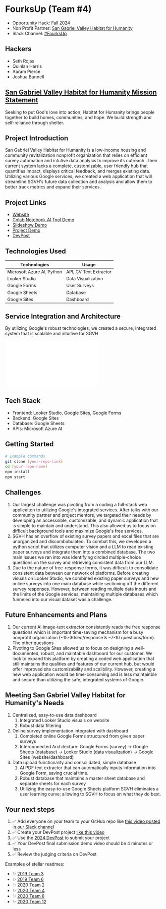 
# FourksUp (Team #4)
- Opportunity Hack: [Fall 2024](https://www.ohack.dev/hack/2024_fall)
- Non Profit Partner: [San Gabriel Valley Habitat for Humanity](https://sgvhabitat.org/)
- Slack Channel: [#FourksUp](https://opportunity-hack.slack.com/app_redirect?channel=fourks-up)

## Hackers
- Seth Rojas
- Quinlan Harris 
- Abram Pierce 
- Joshua Bunnell 

## [San Gabriel Valley Habitat for Humanity Mission Statement](https://sgvhabitat.org/) 
Seeking to put God's love into action, Habitat for Humanity brings people together to build homes, communities, and hope. We build strength and self-reliance through shelter.

## Project Introduction 
San Gabriel Valley Habitat for Humanity is a low-income housing and community revitalization nonprofit organization that relies on efficient survey automation and intutive data analysis to improve its outreach. Their current system lacks a complete, customizable, user friendly hub that quantifies impact, displays critical feedback, and merges existing data. Utilizing various Google services, we created a web application that will streamline SGVH's future data collection and analysis and allow them to better track metrics and expand their services.

## Project Links
- [Website](https://sites.google.com/view/sgvh-ohack/home?authuser=3)
- [Colab Notebook AI Tool Demo](https://github.com/2024-Arizona-Opportunity-Hack/FourksUp-SanGabrielValleyHabi-SanGabrielValleyHabitatforHumanityImpactMeasurementSystem/blob/main/Extract_Image_Data.ipynb)
- [Slideshow Demo]()
- [Project Demo]()
- [DevPost]()


## Technologies Used
| Technologies   | Usage |
| -------- | ------- |
| Microsoft Azure AI, Python| API, CV Text Extractor  |
| Looker Studio | Data Visualization |
| Google Forms    | User Surveys  |
| Google Sheets   | Database  |
| Google Sites    | Dashboard |

## Service Integration and Architecture
By utilizing Google's robust technologies, we created a secure, integrated system that is scalable and intuitive for SGVH

![Design Flowchart](flowchartohacks.pdf "a title")
## Tech Stack
- Frontend: Looker Studio, Google Sites, Google Forms
- Backend: Google Sites
- Database: Google Sheets
- APIs: Microsoft Azure AI
<!-- Add/modify as needed -->

## Getting Started

```bash
# Example commands
git clone [your-repo-link]
cd [your-repo-name]
npm install
npm start
```

## Challenges
1. Our largest challenge was pivoting from a coding a full-stack web applicaiton to utilizing Google's integrated services. After talks with our community partner and project mentors, we targeted their needs by developing an accesssible, customizable, and dynamic application that is simple to maintain and understand. This also allowed us to focus on difficult background tools and maximize Google's free services.
2. SGVH has an overflow of existing survey papers and excel files that are unorganized and discombobulated. To combat this, we developed a python script that utilizes computer vision and a LLM to read existing paper surveys and integrate them into a combined database. The two main issues we ran into was identifying circled multiple-choice questions on the survey and retrieving consistent data from our LLM.
3. Due to the nature of free-response forms, it was difficult to consolidate consistent data between our network of platforms. Before creating visuals on Looker Studio, we combined existing paper surveys and new online surveys into one main database while sectioning off the different survey responses. However, between reading multiple data inputs and the limits of the Google services, maintaining multiple databases which funneled into our visual dataset was a challenge.

## Future Enhancements and Plans
1. Our current AI image-text extractor consistently reads the free response questions which is important time-saving mechanism for a busy nonprofit organization (~15-30sec/response & ~7-10 questions/form). The other questions 
2. Pivoting to Google Sites allowed us to focus on designing a well-documented, robust, and maintable dashboard for our customer. We look to expand this platform by creating a coded web application that still maintains the qualities and features of our current hub, but would offer improved site customizability and scalibility. However, creating a new web application would be time-consuming and is less maintainble and secure than utilizing the safe, integrated systems of Google.

## Meeting San Gabriel Valley Habitat for Humanity's Needs
1. Centralized, easy-to-use data dashboard
   1. Integrated Looker Studio visuals on website
   2. Robust data filtering
2. Online survey implementation integrated with dashboard
   1. Completed online Google Forms structured from given paper surveys
   2. Interconnected Architecture: Google Forms (survey) -> Google Sheets (database) -> Looker Studio (data visualization) -> Google Sites (website/dashboard)
3. Data upload functionality and consolidated, simple database
   1. AI PDF text extractor that can automatically inputs information into Google Form, saving crucial time.
   2. Robust database that maintains a master sheet database and separate sheets for each survey
   3. Utilizing the easy-to-use Google Sheets platform SGVH eliminates a  user learning curve; allowing to SGVH to focus on what they do best.
  
## Your next steps
1. ✅ Add everyone on your team to your GitHub repo like [this video posted in our Slack channel](https://opportunity-hack.slack.com/archives/C1Q6YHXQU/p1605657678139600)
2. ✅ Create your DevPost project [like this video](https://youtu.be/vCa7QFFthfU?si=bzMQ91d8j3ZkOD03)
3. ✅ Use the [2024 DevPost](https://opportunity-hack-2024-arizona.devpost.com) to submit your project
4. ✅ Your DevPost final submission demo video should be 4 minutes or less
5. ✅ Review the judging criteria on DevPost

Examples of stellar readmes:
- ✨ [2019 Team 3](https://github.com/2019-Arizona-Opportunity-Hack/Team-3)
- ✨ [2019 Team 6](https://github.com/2019-Arizona-Opportunity-Hack/Team-6)
- ✨ [2020 Team 2](https://github.com/2020-opportunity-hack/Team-02)
- ✨ [2020 Team 4](https://github.com/2020-opportunity-hack/Team-04)
- ✨ [2020 Team 8](https://github.com/2020-opportunity-hack/Team-08)
- ✨ [2020 Team 12](https://github.com/2020-opportunity-hack/Team-12)

